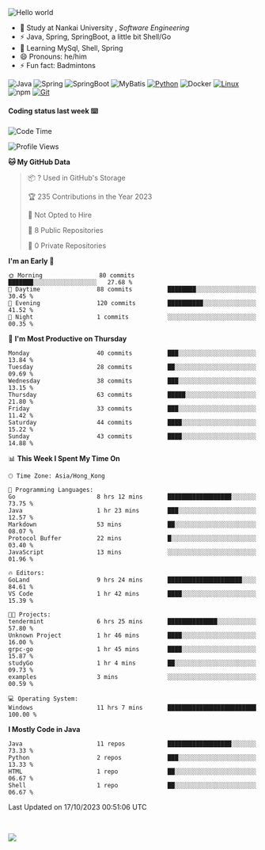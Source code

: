 

<img src="https://raw.githubusercontent.com/sagar-viradiya/sagar-viradiya/master/resources/banner.png" alt="Hello world">


<br/>


- 🍻  Study at Nankai University , _Software Engineering_
- ⚡  Java, Spring, SpringBoot, a little bit Shell/Go
- 🌱 Learning MySql, Shell, Spring
- 😄 Pronouns: he/him
- ⚡ Fun fact: Badmintons

![Java](https://img.shields.io/badge/-Java-007396?style=flat-square&logo=java&logoColor=ffffff)
![Spring](https://img.shields.io/badge/-Spring-green)
![SpringBoot](https://img.shields.io/badge/-SpringBoot-green)
![MyBatis](https://img.shields.io/badge/-MyBatis-yellowgreen)
[![Python](https://img.shields.io/badge/-Python-3776AB?style=flat-square&logo=python&logoColor=ffffff)](https://www.python.org/)
![Docker](https://img.shields.io/badge/Docker-2496ED?style=flat-square&logo=docker&logoColor=ffffff)
[![Linux](https://img.shields.io/badge/-Linux-333333?style=flat-square&logo=linux&logoColor=white)](https://www.linuxfoundation.org/)
![npm](https://img.shields.io/badge/-NPM-CB3837?style=flat-square&logo=npm&logoColor=white)
[![Git](https://img.shields.io/badge/-Git-f05032?style=flat-square&logo=git&logoColor=white)](https://git-scm.com/)

#### Coding status last week ⌨️

<!--START_SECTION:waka-->
![Code Time](http://img.shields.io/badge/Code%20Time-538%20hrs%2037%20mins-blue)

![Profile Views](http://img.shields.io/badge/Profile%20Views-0-blue)

**🐱 My GitHub Data** 

> 📦 ? Used in GitHub's Storage 
 > 
> 🏆 235 Contributions in the Year 2023
 > 
> 🚫 Not Opted to Hire
 > 
> 📜 8 Public Repositories 
 > 
> 🔑 0 Private Repositories 
 > 
**I'm an Early 🐤** 

```text
🌞 Morning                80 commits          ███████░░░░░░░░░░░░░░░░░░   27.68 % 
🌆 Daytime                88 commits          ████████░░░░░░░░░░░░░░░░░   30.45 % 
🌃 Evening                120 commits         ██████████░░░░░░░░░░░░░░░   41.52 % 
🌙 Night                  1 commits           ░░░░░░░░░░░░░░░░░░░░░░░░░   00.35 % 
```
📅 **I'm Most Productive on Thursday** 

```text
Monday                   40 commits          ███░░░░░░░░░░░░░░░░░░░░░░   13.84 % 
Tuesday                  28 commits          ██░░░░░░░░░░░░░░░░░░░░░░░   09.69 % 
Wednesday                38 commits          ███░░░░░░░░░░░░░░░░░░░░░░   13.15 % 
Thursday                 63 commits          █████░░░░░░░░░░░░░░░░░░░░   21.80 % 
Friday                   33 commits          ███░░░░░░░░░░░░░░░░░░░░░░   11.42 % 
Saturday                 44 commits          ████░░░░░░░░░░░░░░░░░░░░░   15.22 % 
Sunday                   43 commits          ████░░░░░░░░░░░░░░░░░░░░░   14.88 % 
```


📊 **This Week I Spent My Time On** 

```text
🕑︎ Time Zone: Asia/Hong_Kong

💬 Programming Languages: 
Go                       8 hrs 12 mins       ██████████████████░░░░░░░   73.75 % 
Java                     1 hr 23 mins        ███░░░░░░░░░░░░░░░░░░░░░░   12.57 % 
Markdown                 53 mins             ██░░░░░░░░░░░░░░░░░░░░░░░   08.07 % 
Protocol Buffer          22 mins             █░░░░░░░░░░░░░░░░░░░░░░░░   03.40 % 
JavaScript               13 mins             ░░░░░░░░░░░░░░░░░░░░░░░░░   01.96 % 

🔥 Editors: 
GoLand                   9 hrs 24 mins       █████████████████████░░░░   84.61 % 
VS Code                  1 hr 42 mins        ████░░░░░░░░░░░░░░░░░░░░░   15.39 % 

🐱‍💻 Projects: 
tendermint               6 hrs 25 mins       ██████████████░░░░░░░░░░░   57.80 % 
Unknown Project          1 hr 46 mins        ████░░░░░░░░░░░░░░░░░░░░░   16.00 % 
grpc-go                  1 hr 45 mins        ████░░░░░░░░░░░░░░░░░░░░░   15.87 % 
studyGo                  1 hr 4 mins         ██░░░░░░░░░░░░░░░░░░░░░░░   09.73 % 
examples                 3 mins              ░░░░░░░░░░░░░░░░░░░░░░░░░   00.59 % 

💻 Operating System: 
Windows                  11 hrs 7 mins       █████████████████████████   100.00 % 
```

**I Mostly Code in Java** 

```text
Java                     11 repos            ██████████████████░░░░░░░   73.33 % 
Python                   2 repos             ███░░░░░░░░░░░░░░░░░░░░░░   13.33 % 
HTML                     1 repo              ██░░░░░░░░░░░░░░░░░░░░░░░   06.67 % 
Shell                    1 repo              ██░░░░░░░░░░░░░░░░░░░░░░░   06.67 % 
```




 Last Updated on 17/10/2023 00:51:06 UTC
<!--END_SECTION:waka-->

<br/>

![](https://github-profile-trophy.vercel.app/?username=quincysky&column=7)








